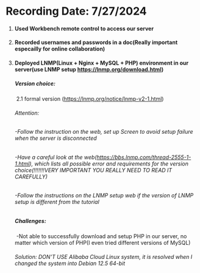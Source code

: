 # Recording Date: 7/27/2024

1. #### Used Workbench remote control to access our server
2. #### Recorded usernames and passwords in a doc(Really important especailly for online collaboration)

3. #### Deployed  LNMP(Linux + Nginx + MySQL + PHP) environment in our server(use LNMP setup https://lnmp.org/download.html)

   ##### Version choice:

   ​	2.1 formal version (https://lnmp.org/notice/lnmp-v2-1.html)

   ###### 	Attention:

   ###### 		-Follow the instruction on the web, set up Screen to avoid setup failure when the server is disconnected

   ###### 		-Have a careful look at the web(https://bbs.lnmp.com/thread-2555-1-1.html), which lists all possible error and requirements for the version choice(!!!!!!!VERY IMPORTANT YOU REALLY NEED TO READ IT CAREFULLY)

   ###### 		-Follow the instructions on the LNMP setup web if the version of LNMP setup is different from the tutorial

   ##### Challenges:

   ​	-Not able to successfully download and setup PHP in our server, no matter which version of PHP(I even tried different versions of MySQL)

   ###### 	Solution: DON'T USE Alibaba Cloud Linux system, it is resolved when I changed the system into Debian 12.5 64-bit


​			
​	
